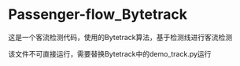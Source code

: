 # Passenger-flow_Bytetrack
这是一个客流检测代码，使用的Bytetrack算法，基于检测线进行客流检测

该文件不可直接运行，需要替换Bytetrack中的demo_track.py运行

[Bytetrack]:https://github.com/ifzhang/ByteTrack
